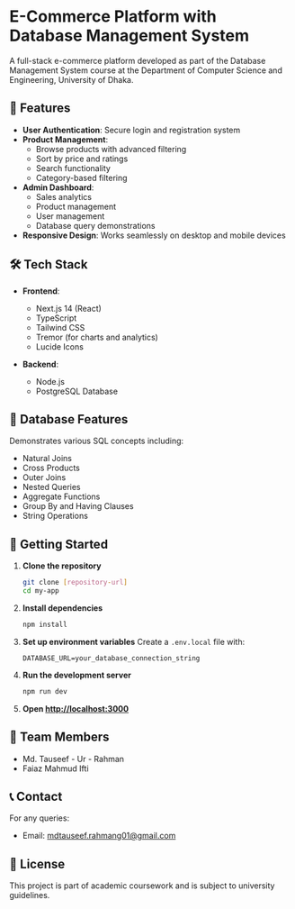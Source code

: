 # E-Commerce Platform with Database Management System

A full-stack e-commerce platform developed as part of the Database Management System course at the Department of Computer Science and Engineering, University of Dhaka.

## 🌟 Features

- **User Authentication**: Secure login and registration system
- **Product Management**:
  - Browse products with advanced filtering
  - Sort by price and ratings
  - Search functionality
  - Category-based filtering
- **Admin Dashboard**:
  - Sales analytics
  - Product management
  - User management
  - Database query demonstrations
- **Responsive Design**: Works seamlessly on desktop and mobile devices

## 🛠️ Tech Stack

- **Frontend**:

  - Next.js 14 (React)
  - TypeScript
  - Tailwind CSS
  - Tremor (for charts and analytics)
  - Lucide Icons

- **Backend**:
  - Node.js
  - PostgreSQL Database

## 💽 Database Features

Demonstrates various SQL concepts including:

- Natural Joins
- Cross Products
- Outer Joins
- Nested Queries
- Aggregate Functions
- Group By and Having Clauses
- String Operations

## 🚀 Getting Started

1. **Clone the repository**

   ```bash
   git clone [repository-url]
   cd my-app
   ```

2. **Install dependencies**

   ```bash
   npm install
   ```

3. **Set up environment variables**
   Create a `.env.local` file with:

   ```
   DATABASE_URL=your_database_connection_string
   ```

4. **Run the development server**

   ```bash
   npm run dev
   ```

5. **Open [http://localhost:3000](http://localhost:3000)**

## 👥 Team Members

- Md. Tauseef - Ur - Rahman
- Faiaz Mahmud Ifti

## 📞 Contact

For any queries:

- Email: mdtauseef.rahmang01@gmail.com

## 📄 License

This project is part of academic coursework and is subject to university guidelines.
